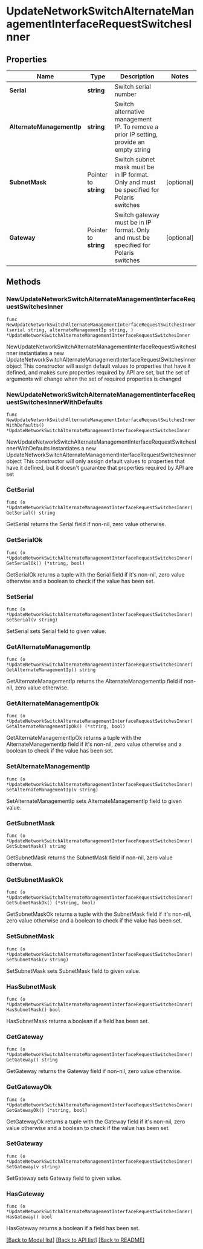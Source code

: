 # UpdateNetworkSwitchAlternateManagementInterfaceRequestSwitchesInner

## Properties

Name | Type | Description | Notes
------------ | ------------- | ------------- | -------------
**Serial** | **string** | Switch serial number | 
**AlternateManagementIp** | **string** | Switch alternative management IP. To remove a prior IP setting, provide an empty string | 
**SubnetMask** | Pointer to **string** | Switch subnet mask must be in IP format. Only and must be specified for Polaris switches | [optional] 
**Gateway** | Pointer to **string** | Switch gateway must be in IP format. Only and must be specified for Polaris switches | [optional] 

## Methods

### NewUpdateNetworkSwitchAlternateManagementInterfaceRequestSwitchesInner

`func NewUpdateNetworkSwitchAlternateManagementInterfaceRequestSwitchesInner(serial string, alternateManagementIp string, ) *UpdateNetworkSwitchAlternateManagementInterfaceRequestSwitchesInner`

NewUpdateNetworkSwitchAlternateManagementInterfaceRequestSwitchesInner instantiates a new UpdateNetworkSwitchAlternateManagementInterfaceRequestSwitchesInner object
This constructor will assign default values to properties that have it defined,
and makes sure properties required by API are set, but the set of arguments
will change when the set of required properties is changed

### NewUpdateNetworkSwitchAlternateManagementInterfaceRequestSwitchesInnerWithDefaults

`func NewUpdateNetworkSwitchAlternateManagementInterfaceRequestSwitchesInnerWithDefaults() *UpdateNetworkSwitchAlternateManagementInterfaceRequestSwitchesInner`

NewUpdateNetworkSwitchAlternateManagementInterfaceRequestSwitchesInnerWithDefaults instantiates a new UpdateNetworkSwitchAlternateManagementInterfaceRequestSwitchesInner object
This constructor will only assign default values to properties that have it defined,
but it doesn't guarantee that properties required by API are set

### GetSerial

`func (o *UpdateNetworkSwitchAlternateManagementInterfaceRequestSwitchesInner) GetSerial() string`

GetSerial returns the Serial field if non-nil, zero value otherwise.

### GetSerialOk

`func (o *UpdateNetworkSwitchAlternateManagementInterfaceRequestSwitchesInner) GetSerialOk() (*string, bool)`

GetSerialOk returns a tuple with the Serial field if it's non-nil, zero value otherwise
and a boolean to check if the value has been set.

### SetSerial

`func (o *UpdateNetworkSwitchAlternateManagementInterfaceRequestSwitchesInner) SetSerial(v string)`

SetSerial sets Serial field to given value.


### GetAlternateManagementIp

`func (o *UpdateNetworkSwitchAlternateManagementInterfaceRequestSwitchesInner) GetAlternateManagementIp() string`

GetAlternateManagementIp returns the AlternateManagementIp field if non-nil, zero value otherwise.

### GetAlternateManagementIpOk

`func (o *UpdateNetworkSwitchAlternateManagementInterfaceRequestSwitchesInner) GetAlternateManagementIpOk() (*string, bool)`

GetAlternateManagementIpOk returns a tuple with the AlternateManagementIp field if it's non-nil, zero value otherwise
and a boolean to check if the value has been set.

### SetAlternateManagementIp

`func (o *UpdateNetworkSwitchAlternateManagementInterfaceRequestSwitchesInner) SetAlternateManagementIp(v string)`

SetAlternateManagementIp sets AlternateManagementIp field to given value.


### GetSubnetMask

`func (o *UpdateNetworkSwitchAlternateManagementInterfaceRequestSwitchesInner) GetSubnetMask() string`

GetSubnetMask returns the SubnetMask field if non-nil, zero value otherwise.

### GetSubnetMaskOk

`func (o *UpdateNetworkSwitchAlternateManagementInterfaceRequestSwitchesInner) GetSubnetMaskOk() (*string, bool)`

GetSubnetMaskOk returns a tuple with the SubnetMask field if it's non-nil, zero value otherwise
and a boolean to check if the value has been set.

### SetSubnetMask

`func (o *UpdateNetworkSwitchAlternateManagementInterfaceRequestSwitchesInner) SetSubnetMask(v string)`

SetSubnetMask sets SubnetMask field to given value.

### HasSubnetMask

`func (o *UpdateNetworkSwitchAlternateManagementInterfaceRequestSwitchesInner) HasSubnetMask() bool`

HasSubnetMask returns a boolean if a field has been set.

### GetGateway

`func (o *UpdateNetworkSwitchAlternateManagementInterfaceRequestSwitchesInner) GetGateway() string`

GetGateway returns the Gateway field if non-nil, zero value otherwise.

### GetGatewayOk

`func (o *UpdateNetworkSwitchAlternateManagementInterfaceRequestSwitchesInner) GetGatewayOk() (*string, bool)`

GetGatewayOk returns a tuple with the Gateway field if it's non-nil, zero value otherwise
and a boolean to check if the value has been set.

### SetGateway

`func (o *UpdateNetworkSwitchAlternateManagementInterfaceRequestSwitchesInner) SetGateway(v string)`

SetGateway sets Gateway field to given value.

### HasGateway

`func (o *UpdateNetworkSwitchAlternateManagementInterfaceRequestSwitchesInner) HasGateway() bool`

HasGateway returns a boolean if a field has been set.


[[Back to Model list]](../README.md#documentation-for-models) [[Back to API list]](../README.md#documentation-for-api-endpoints) [[Back to README]](../README.md)


